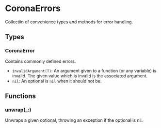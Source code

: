 # CoronaErrors

Collectiin of convenience types and methods for error handling.

## Types
### CoronaError
Contains commonly defined errors.
* `invalidArgument(T)`: An argument given to a function (or any variable) is invalid. The given value which is invalid is the associated argument.
* `nil`: An optional is `nil` when it should not be.

## Functions
### unwrap(_:)
Unwraps a given optional, throwing an exception if the optional is nil.

